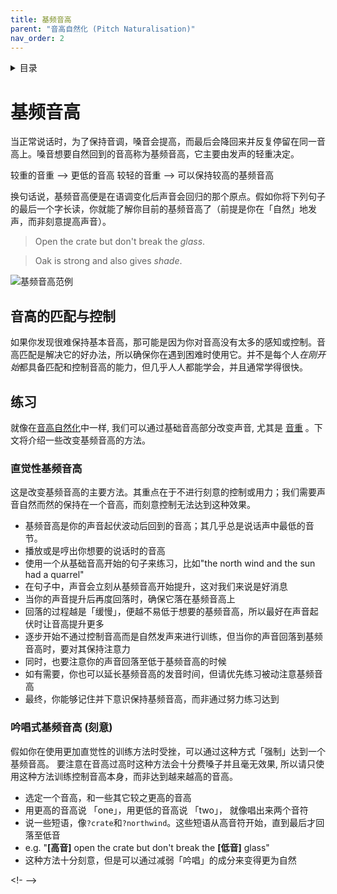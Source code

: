 ```yaml
---
title: 基频音高
parent: "音高自然化 (Pitch Naturalisation)"
nav_order: 2
---
```

<details closed markdown="block">
  <summary>
    目录
  </summary>
{: .text-delta }
1. TOC
{:toc}
</details>

# 基频音高
当正常说话时，为了保持音调，嗓音会提高，而最后会降回来并反复停留在同一音高上。嗓音想要自然回到的音高称为基频音高，它主要由发声的轻重决定。 

较重的音重 --> 更低的音高
较轻的音重 --> 可以保持较高的基频音高

换句话说，基频音高便是在语调变化后声音会回归的那个原点。假如你将下列句子的最后一个字长读，你就能了解你目前的基频音高了（前提是你在「自然」地发声，而非刻意提高声音）。

> Open the crate but don't break the *glass*.

> Oak is strong and also gives *shade*.


![基频音高范例](/img/base_pitch.png)


## 音高的匹配与控制
如果你发现很难保持基本音高，那可能是因为你对音高没有太多的感知或控制。音高匹配是解决它的好办法，所以确保你在遇到困难时使用它。并不是每个人*在刚开始*都具备匹配和控制音高的能力，但几乎人人都能学会，并且通常学得很快。


## 练习
就像在[音高自然化](../PIPM)中一样, 我们可以通过基础音高部分改变声音, 尤其是 [音重](../vocal-weight) 。下文将介绍一些改变基频音高的方法。

### 直觉性基频音高
这是改变基频音高的主要方法。其重点在于不进行刻意的控制或用力；我们需要声音自然而然的保持在一个音高，而刻意控制无法达到这种效果。
- 基频音高是你的声音起伏波动后回到的音高；其几乎总是说话声中最低的音节。
- 播放或是哼出你想要的说话时的音高
- 使用一个从基础音高开始的句子来练习，比如"the north wind and the sun had a quarrel"
- 在句子中，声音会立刻从基频音高开始提升，这对我们来说是好消息
- 当你的声音提升后再度回落时，确保它落在基频音高上
- 回落的过程越是「缓慢」，便越不易低于想要的基频音高，所以最好在声音起伏时让音高提升更多
- 逐步开始不通过控制音高而是自然发声来进行训练，但当你的声音回落到基频音高时，要对其保持注意力
- 同时，也要注意你的声音回落至低于基频音高的时候
- 如有需要，你也可以延长基频音高的发音时间，但请优先练习被动注意基频音高
- 最终，你能够记住并下意识保持基频音高，而非通过努力练习达到

### 吟唱式基频音高 (刻意)
假如你在使用更加直觉性的训练方法时受挫，可以通过这种方式「强制」达到一个基频音高。 要注意在音高过高时这种方法会十分费嗓子并且毫无效果, 所以请只使用这种方法训练控制音高本身，而非达到越来越高的音高。
- 选定一个音高，和一些其它较之更高的音高
- 用更高的音高说 「one」，用更低的音高说 「two」， 就像唱出来两个音符
- 说一些短语，像`?crate`和`?northwind`。这些短语从高音符开始，直到最后才回落至低音
- e.g. "**[高音]** open the crate but don't break the **[低音]** glass"
- 这种方法十分刻意，但是可以通过减弱「吟唱」的成分来变得更为自然

<!-  -->
